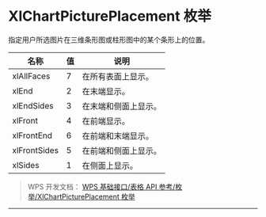 # XlChartPicturePlacement 枚举

指定用户所选图片在三维条形图或柱形图中的某个条形上的位置。

| 名称         | 值  | 说明                 |
|--------------|-----|----------------------|
| xlAllFaces   | 7   | 在所有表面上显示。   |
| xlEnd        | 2   | 在末端显示。         |
| xlEndSides   | 3   | 在末端和侧面上显示。 |
| xlFront      | 4   | 在前端显示。         |
| xlFrontEnd   | 6   | 在前端和末端显示。   |
| xlFrontSides | 5   | 在前端和侧面上显示。 |
| xlSides      | 1   | 在侧面上显示。       |

> WPS 开发文档： [WPS 基础接口/表格 API 参考/枚举/XlChartPicturePlacement 枚举](https://qn.cache.wpscdn.cn/encs/doc/office_v19/topics/WPS%20%E5%9F%BA%E7%A1%80%E6%8E%A5%E5%8F%A3/%E8%A1%A8%E6%A0%BC%20API%20%E5%8F%82%E8%80%83/%E6%9E%9A%E4%B8%BE/XlChartPicturePlacement%20%E6%9E%9A%E4%B8%BE.html)

------------------------------------------------------------------------
